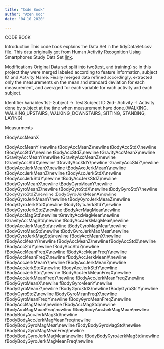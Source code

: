 ```yaml
---
title: "Code Book"
author: "Azen Koc"
date: "04 10 2020"

---
```

CODE BOOK

Introduction
This code book explains the Data Set in the tidyDataSet.csv file. This data originally got from Human Activity Recognition Using Smartphones Study Data Set [link](http://archive.ics.uci.edu/ml/datasets/Human+Activity+Recognition+Using+Smartphones).

Modifications
Original Data set split into two(test, and training) so in this project they were merged labeled according to feature information, subject ID and Activity Name. Finally merged data refined accordingly, extracted only the measurements on the mean and standard deviation for each measurement, and averaged for each variable for each activity and each subject.

Identifier Variables
1st- Subject -> Test Subject ID
2nd- Activity -> Activity done by subject at the time when measurement have done.(WALKING, WALKING_UPSTAIRS, WALKING_DOWNSTAIRS, SITTING, STANDING, LAYING)

Measurments

tBodyAccMeanX

tBodyAccMeanY \newline
tBodyAccMeanZ\newline
tBodyAccStdX\newline
tBodyAccStdY\newline
tBodyAccStdZ\newline
tGravityAccMeanX\newline
tGravityAccMeanY\newline
tGravityAccMeanZ\newline
tGravityAccStdX\newline
tGravityAccStdY\newline
tGravityAccStdZ\newline
tBodyAccJerkMeanX\newline
tBodyAccJerkMeanY\newline
tBodyAccJerkMeanZ\newline
tBodyAccJerkStdX\newline
tBodyAccJerkStdY\newline
tBodyAccJerkStdZ\newline
tBodyGyroMeanX\newline
tBodyGyroMeanY\newline
tBodyGyroMeanZ\newline
tBodyGyroStdX\newline
tBodyGyroStdY\newline
tBodyGyroStdZ\newline
tBodyGyroJerkMeanX\newline
tBodyGyroJerkMeanY\newline
tBodyGyroJerkMeanZ\newline
tBodyGyroJerkStdX\newline
tBodyGyroJerkStdY\newline
tBodyGyroJerkStdZ\newline
tBodyAccMagMean\newline
tBodyAccMagStd\newline
tGravityAccMagMean\newline
tGravityAccMagStd\newline
tBodyAccJerkMagMean\newline
tBodyAccJerkMagStd\newline
tBodyGyroMagMean\newline
tBodyGyroMagStd\newline
tBodyGyroJerkMagMean\newline
tBodyGyroJerkMagStd\newline
fBodyAccMeanX\newline
fBodyAccMeanY\newline
fBodyAccMeanZ\newline
fBodyAccStdX\newline
fBodyAccStdY\newline
fBodyAccStdZ\newline
fBodyAccMeanFreqX\newline
fBodyAccMeanFreqY\newline
fBodyAccMeanFreqZ\newline
fBodyAccJerkMeanX\newline
fBodyAccJerkMeanY\newline
fBodyAccJerkMeanZ\newline
fBodyAccJerkStdX\newline
fBodyAccJerkStdY\newline
fBodyAccJerkStdZ\newline
fBodyAccJerkMeanFreqX\newline
fBodyAccJerkMeanFreqY\newline
fBodyAccJerkMeanFreqZ\newline
fBodyGyroMeanX\newline
fBodyGyroMeanY\newline
fBodyGyroMeanZ\newline
fBodyGyroStdX\newline
fBodyGyroStdY\newline
fBodyGyroStdZ\newline
fBodyGyroMeanFreqX\newline
fBodyGyroMeanFreqY\newline
fBodyGyroMeanFreqZ\newline
fBodyAccMagMean\newline
fBodyAccMagStd\newline
fBodyAccMagMeanFreq\newline
fBodyBodyAccJerkMagMean\newline
fBodyBodyAccJerkMagStd\newline
fBodyBodyAccJerkMagMeanFreq\newline
fBodyBodyGyroMagMean\newline
fBodyBodyGyroMagStd\newline
fBodyBodyGyroMagMeanFreq\newline
fBodyBodyGyroJerkMagMean\newline
fBodyBodyGyroJerkMagStd\newline
fBodyBodyGyroJerkMagMeanFreq\newline

